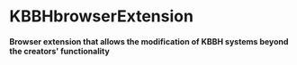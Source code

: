 # KBBHbrowserExtension
#### Browser extension that allows the modification of KBBH systems beyond the creators' functionality
